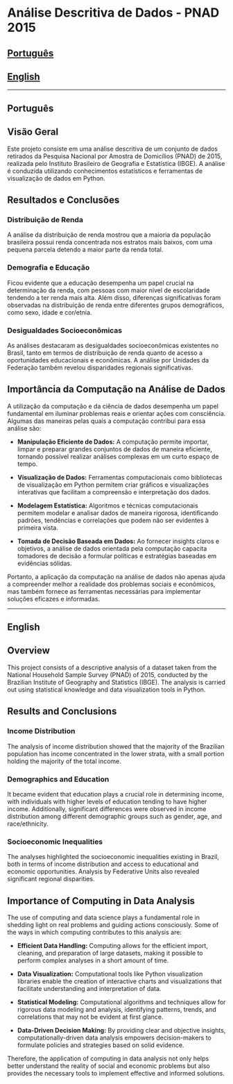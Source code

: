 # Análise Descritiva de Dados - PNAD 2015

## [Português](#português)

## [English](#english)

---

## Português

## Visão Geral
Este projeto consiste em uma análise descritiva de um conjunto de dados retirados da Pesquisa Nacional por Amostra de Domicílios (PNAD) de 2015, realizada pelo Instituto Brasileiro de Geografia e Estatística (IBGE). A análise é conduzida utilizando conhecimentos estatísticos e ferramentas de visualização de dados em Python.

## Resultados e Conclusões

### Distribuição de Renda
A análise da distribuição de renda mostrou que a maioria da população brasileira possui renda concentrada nos estratos mais baixos, com uma pequena parcela detendo a maior parte da renda total.

### Demografia e Educação
Ficou evidente que a educação desempenha um papel crucial na determinação da renda, com pessoas com maior nível de escolaridade tendendo a ter renda mais alta. Além disso, diferenças significativas foram observadas na distribuição de renda entre diferentes grupos demográficos, como sexo, idade e cor/etnia.

### Desigualdades Socioeconômicas
As análises destacaram as desigualdades socioeconômicas existentes no Brasil, tanto em termos de distribuição de renda quanto de acesso a oportunidades educacionais e econômicas. A análise por Unidades da Federação também revelou disparidades regionais significativas.

## Importância da Computação na Análise de Dados

A utilização da computação e da ciência de dados desempenha um papel fundamental em iluminar problemas reais e orientar ações com consciência. Algumas das maneiras pelas quais a computação contribui para essa análise são:

- **Manipulação Eficiente de Dados:** A computação permite importar, limpar e preparar grandes conjuntos de dados de maneira eficiente, tornando possível realizar análises complexas em um curto espaço de tempo.

- **Visualização de Dados:** Ferramentas computacionais como bibliotecas de visualização em Python permitem criar gráficos e visualizações interativas que facilitam a compreensão e interpretação dos dados.

- **Modelagem Estatística:** Algoritmos e técnicas computacionais permitem modelar e analisar dados de maneira rigorosa, identificando padrões, tendências e correlações que podem não ser evidentes à primeira vista.

- **Tomada de Decisão Baseada em Dados:** Ao fornecer insights claros e objetivos, a análise de dados orientada pela computação capacita tomadores de decisão a formular políticas e estratégias baseadas em evidências sólidas.

Portanto, a aplicação da computação na análise de dados não apenas ajuda a compreender melhor a realidade dos problemas sociais e econômicos, mas também fornece as ferramentas necessárias para implementar soluções eficazes e informadas.

---

## English

## Overview
This project consists of a descriptive analysis of a dataset taken from the National Household Sample Survey (PNAD) of 2015, conducted by the Brazilian Institute of Geography and Statistics (IBGE). The analysis is carried out using statistical knowledge and data visualization tools in Python.

## Results and Conclusions

### Income Distribution
The analysis of income distribution showed that the majority of the Brazilian population has income concentrated in the lower strata, with a small portion holding the majority of the total income.

### Demographics and Education
It became evident that education plays a crucial role in determining income, with individuals with higher levels of education tending to have higher income. Additionally, significant differences were observed in income distribution among different demographic groups such as gender, age, and race/ethnicity.

### Socioeconomic Inequalities
The analyses highlighted the socioeconomic inequalities existing in Brazil, both in terms of income distribution and access to educational and economic opportunities. Analysis by Federative Units also revealed significant regional disparities.

## Importance of Computing in Data Analysis

The use of computing and data science plays a fundamental role in shedding light on real problems and guiding actions consciously. Some of the ways in which computing contributes to this analysis are:

- **Efficient Data Handling:** Computing allows for the efficient import, cleaning, and preparation of large datasets, making it possible to perform complex analyses in a short amount of time.

- **Data Visualization:** Computational tools like Python visualization libraries enable the creation of interactive charts and visualizations that facilitate understanding and interpretation of data.

- **Statistical Modeling:** Computational algorithms and techniques allow for rigorous data modeling and analysis, identifying patterns, trends, and correlations that may not be evident at first glance.

- **Data-Driven Decision Making:** By providing clear and objective insights, computationally-driven data analysis empowers decision-makers to formulate policies and strategies based on solid evidence.

Therefore, the application of computing in data analysis not only helps better understand the reality of social and economic problems but also provides the necessary tools to implement effective and informed solutions.
